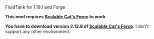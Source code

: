 FluidTank for 1.19.1 and Forge

**This mod requires [Scalable Cat's Force](https://www.curseforge.com/minecraft/mc-mods/scalable-cats-force) to work.**

**You have to download version 2.13.8
of [Scalable Cat's Force](https://www.curseforge.com/minecraft/mc-mods/scalable-cats-force).**
I don't support any other environment.
